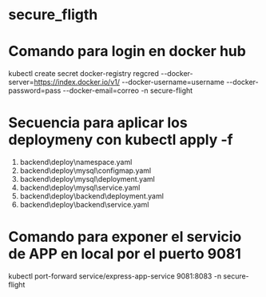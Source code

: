# secure_fligth

# Comando para login en docker hub
kubectl create secret docker-registry regcred --docker-server=https://index.docker.io/v1/ --docker-username=username --docker-password=pass --docker-email=correo -n secure-flight

# Secuencia para aplicar los deploymeny con kubectl apply -f <path deployment>
1. backend\deploy\namespace.yaml
2. backend\deploy\mysql\configmap.yaml
3. backend\deploy\mysql\deployment.yaml
4. backend\deploy\mysql\service.yaml
5. backend\deploy\backend\deployment.yaml
6. backend\deploy\backend\service.yaml

# Comando para exponer el servicio de APP en local por el puerto 9081
kubectl port-forward service/express-app-service 9081:8083 -n secure-flight